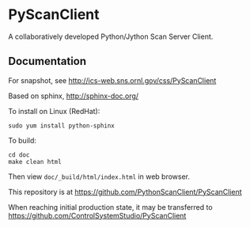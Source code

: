 PyScanClient
============
A collaboratively developed Python/Jython Scan Server Client.

Documentation
-------------

For snapshot, see http://ics-web.sns.ornl.gov/css/PyScanClient

Based on sphinx, http://sphinx-doc.org/

To install on Linux (RedHat):
    
    sudo yum install python-sphinx

To build:

    cd doc
    make clean html

Then view `doc/_build/html/index.html` in web browser.


This repository is at https://github.com/PythonScanClient/PyScanClient

When reaching initial production state, it may be transferred to https://github.com/ControlSystemStudio/PyScanClient
